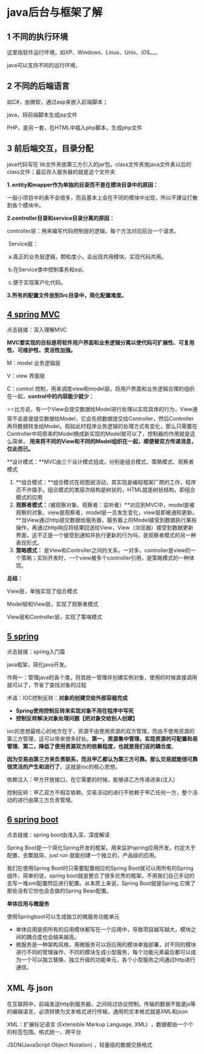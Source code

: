 # java后台与框架了解

## 1 不同的执行环境

这里指软件运行环境，如XP、Windows、Linux、Unix、iOS。。。

java可以支持不同的运行环境，

## 2 不同的后端语言

如C#，由微软，通过asp来嵌入前端脚本；

java，将前端脚本生成jsp文件

PHP，是另一套，在HTML中插入php脚本，生成php文件

## 3 前后端交互，目录分配

java代码写在 lib文件夹放第三方引入的jar包，class文件夹放java文件表以后的class文件；最后存入服务器的就是这个文件夹

**1. entity和mapper作为单独的目录而不是在模块目录中的原因：**

​       一般小项目中的表不会很多，而且基本上会在不同的模块中出现，所以不建议打散到各个模块中。

**2.controller目录和service目录分离的原因：**

​     controller层：用来编写代码控制层的逻辑，每个方法对应前台一个请求。

​     Service层：

​        a.真正的业务层逻辑，颗粒度小，会出现共用模块，实现代码共用。

​        b.在Service类中控制事务和sql。

​        c.便于实现客户化代码。

**3.所有的配置文件放到Src目录中，简化配置难度。**

## [4 spring MVC](https://blog.csdn.net/zuiyingong6567/article/details/80150834)

点击链接：深入理解MVC

**MVC要实现的目标是将软件用户界面和业务逻辑分离以使代码可扩展性、可复用性、可维护性、灵活性加强。** 

M：model	业务逻辑层

V：view	界面层

C：control	控制，用来调度view和model层，将用户界面和业务逻辑合理的组织在一起，**control中的内容能少就少**；

:star::star:比方说，有一个View会提交数据给Model进行处理以实现具体的行为，View通常不会直接提交数据给Model，它会先把数据提交给Controller，然后Controller再将数据转发给Model。假如此时程序业务逻辑的处理方式有变化，那么只需要在Controller中将原来的Model换成新实现的Model就可以了，控制器的作用就是这么简单， **用来将不同的View和不同的Model组织在一起，顺便替双方传递消息，仅此而已。** 

**设计模式：**MVC由三个设计模式组成，分别是组合模式、策略模式、观察者模式

1. **组合模式：**组合模式在视图层活动，其实现是编程框架厂商的工作，程序员不许插手。组合模式的类层次结构是树状的，HTML就是树状结构，即组合模式的应用
2. **观察者模式：**（被观察对象、观察者：监听者）**对应到MVC中，model是被观察的对象，view是观察者，model层一旦发生变化，view层即被通知更新。**当View通过http提交数据给服务器，服务器上的Model接受到数据执行某些操作，再通过http响应将结果回送给View，View（浏览器）接受到数据更新界面，这不正是一个接受到通知并执行更新的行为吗，是观察者模式的另一种表现形式。
3. **策略模式：** 是View和Controller之间的关系，一对多，controller是view的一个策略；实际开发时，一个view被多个controller引用，是策略模式的一种体现。

**总结：**

View层，单独实现了组合模式

Model层和View层，实现了观察者模式

View层和Controller层，实现了策咯模式

## [5 spring](https://www.jianshu.com/p/4f15aafd2bc6)

点击链接：spring入门篇

java框架，简化java开发。

作用一：管理java的各个类，将其统一管理并创建实例对象，使用的时候直接调用就可以了，节省了查找对象的过程

术语：IOC控制反转：**对象的创建交给外部容器完成** 

- **Spring使用控制反转来实现对象不用在程序中写死**
- **控制反转解决对象处理问题【把对象交给别人创建】**

ioc的思想最核心的地方在于，资源不由使用资源的双方管理，而由不使用资源的第三方管理，这可以带来很多好处。**第一，资源集中管理，实现资源的可配置和易管理**。**第二，降低了使用资源双方的依赖程度，也就是我们说的耦合度**。 

**因为交易由第三方来负责联系，而且甲乙都认为第三方可靠。那么交易就能很可靠很灵活的产生和进行了**。这就是ioc的核心思想。 

依赖注入：甲方开放接口，在它需要的时候，能够讲乙方传递进来(注入)

控制反转：甲乙双方不相互依赖，交易活动的进行不依赖于甲乙任何一方，整个活动的进行由第三方负责管理。 



## [6 spring boot](https://baijiahao.baidu.com/s?id=1623648034778672046&wfr=spider&for=pc)

点击链接：spring boot由浅入深，深度解读

Spring Boot是一个简化Spring开发的框架。用来监护spring应用开发，约定大于配置，去繁就简，just run 就能创建一个独立的，产品级的应用。

我们在使用Spring Boot时只需要配置相应的Spring Boot就可以用所有的Spring组件，简单的说，spring boot就是整合了很多优秀的框架，不用我们自己手动的去写一堆xml配置然后进行配置。从本质上来说，Spring Boot就是Spring,它做了那些没有它你也会去做的Spring Bean配置。

**单体应用与微服务**

使用Springboot可以生成独立的微服务功能单元

- 单体应用是把所有的应用模块都写在一个应用中，导致项目越写越大，模块之间的耦合度也会越来越高。
- 微服务是一种架构风格，用微服务可以将应用的模块单独部署，对不同的模块进行不同的管理操作，不同的模块生成小型服务，每个功能元素最后都可以成为一个可以独立替换、独立升级的功能单元，各个小型服务之间通过http进行通信。 

## XML 与 json

在互联网中，前端发送http到服务器，之间经过协议控制。传输的数据不能是js等的编辑语言，必须转换为文本格式进行传输，通用的文本格式就是XML和json

XML：扩展标记语言 (Extensible Markup Language, XML)  ，数据都由一个个的标签包围。格式统一、跨平台

JSON(JavaScript Object Notation) ，轻量级的数据交换格式













